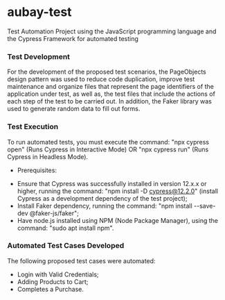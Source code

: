 # aubay-test

Test Automation Project using the JavaScript programming language and the Cypress Framework for automated testing

### Test Development

For the development of the proposed test scenarios, the PageObjects design pattern was used to reduce code duplication, improve test maintenance and organize files that represent the page identifiers of the application under test, as well as, the test files that include the actions of each step of the test to be carried out.
In addition, the Faker library was used to generate random data to fill out forms.

### Test Execution

To run automated tests, you must execute the command: "npx cypress open" (Runs Cypress in Interactive Mode) OR "npx cypress run" (Runs Cypress in Headless Mode). 

* Prerequisites:

- Ensure that Cypress was successfully installed in version 12.x.x or higher, running the command: "npm install -D cypress@12.2.0" (install Cypress as a development dependency of the test project);
- Install Faker dependency, running the command: "npm install --save-dev @faker-js/faker";
- Have node.js installed using NPM (Node Package Manager), using the command: "sudo apt install npm".

### Automated Test Cases Developed

The following proposed test cases were automated:

- Login with Valid Credentials;
- Adding Products to Cart;
- Completes a Purchase.

